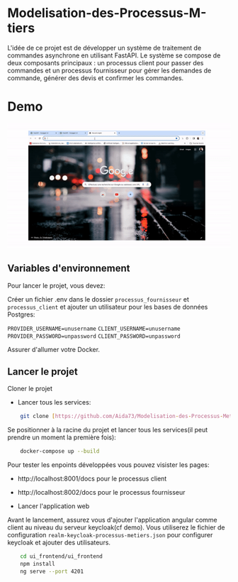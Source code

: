 # Modelisation-des-Processus-M-tiers

L'idée de ce projet est de développer un système de traitement de commandes asynchrone en utilisant FastAPI. Le système se compose de deux composants principaux : un processus client pour passer des commandes et un processus fournisseur pour gérer les demandes de commande, générer des devis et confirmer les commandes.

# Demo

![Page_Web](/screenshots/demo.gif?raw=true)

## Variables d'environnement

Pour lancer le projet, vous devez:

Créer un fichier .env dans le dossier `processus_fournisseur` et `processus_client`  et ajouter un utilisateur pour les bases de données Postgres:

`PROVIDER_USERNAME=unusername` `CLIENT_USERNAME=unusername`
`PROVIDER_PASSWORD=unpassword` `CLIENT_PASSWORD=unpassword`

Assurer d'allumer votre Docker.

    
## Lancer le projet

Cloner le projet

- Lancer tous les services:

```bash
    git clone [https://github.com/Aida73/Modelisation-des-Processus-Metiers.git](https://github.com/Aida73/Modelisation-des-Processus-Metiers.git)
```

Se positionner à la racine du projet et lancer tous les services(il peut prendre un moment la première fois):

```bash
    docker-compose up --build
```
Pour tester les enpoints développées vous pouvez visister les pages:
- http://localhost:8001/docs pour le processus client
- http://localhost:8002/docs pour le processus fournisseur

- Lancer l'application web

Avant le lancement, assurez vous d'ajouter l'application angular comme client au niveau du serveur keycloak(cf demo). Vous utiliserez le fichier de configuration `realm-keycloak-processus-metiers.json` pour configurer keycloak et ajouter des utilisateurs.

```bash
    cd ui_frontend/ui_frontend
    npm install
    ng serve --port 4201
```


